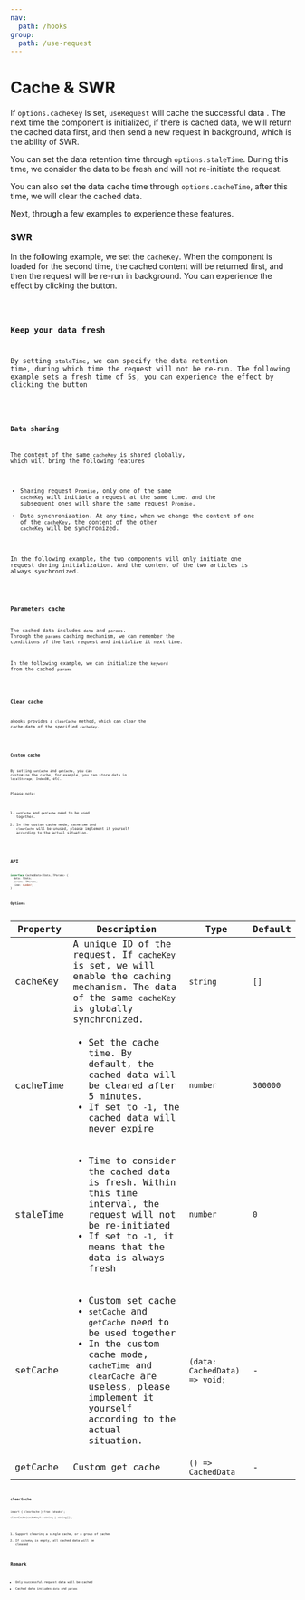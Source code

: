 ```yaml
---
nav:
  path: /hooks
group:
  path: /use-request
---
```


# Cache & SWR

If `options.cacheKey` is set, `useRequest` will cache the successful data . The next time the component is initialized, if there is cached data, we will return the cached data first, and then send a new request in background, which is the ability of SWR.

You can set the data retention time through `options.staleTime`. During this time, we consider the data to be fresh and will not re-initiate the request.

You can also set the data cache time through `options.cacheTime`, after this time, we will clear the cached data.

Next, through a few examples to experience these features.

### SWR

In the following example, we set the `cacheKey`. When the component is loaded for the second time, the cached content will be returned first, and then the request will be re-run in background. You can experience the effect by clicking the button.

<code src="./demo/cacheKey.tsx" />

### Keep your data fresh

By setting `staleTime`, we can specify the data retention time, during which time the request will not be re-run. The following example sets a fresh time of 5s, you can experience the effect by clicking the button

<code src="./demo/staleTime.tsx" />

### Data sharing

The content of the same `cacheKey` is shared globally, which will bring the following features

* Sharing request `Promise`, only one of the same `cacheKey` will initiate a request at the same time, and the subsequent ones will share the same request `Promise`.
* Data synchronization. At any time, when we change the content of one of the `cacheKey`, the content of the other `cacheKey` will be synchronized.

In the following example, the two components will only initiate one request during initialization. And the content of the two articles is always synchronized.

<code src="./demo/share.tsx" />

### Parameters cache

The cached data includes `data` and `params`. Through the `params` caching mechanism, we can remember the conditions of the last request and initialize it next time.

In the following example, we can initialize the `keyword` from the cached `params`

<code src="./demo/params.tsx" />

### Clear cache

ahooks provides a `clearCache` method, which can clear the cache data of the specified `cacheKey`.

<code src="./demo/clearCache.tsx" />

### Custom cache

By setting `setCache` and `getCache`, you can customize the cache, for example, you can store data in `localStorage`, `IndexDB`, etc.

Please note:

1. `setCache` and `getCache` need to be used together.
2. In the custom cache mode, `cacheTime` and `clearCache` will be unused, please implement it yourself according to the actual situation.

<code src="./demo/setCache.tsx" />

## API

```ts
interface CachedData<TData, TParams> {
  data: TData; 
  params: TParams; 
  time: number;
}
```

### Options

| Property  | Description                                                                                                                                                                                                                                   | Type                          | Default  |
|-----------|-----------------------------------------------------------------------------------------------------------------------------------------------------------------------------------------------------------------------------------------------|-------------------------------|----------|
| cacheKey  | A unique ID of the request. If `cacheKey` is set, we will enable the caching mechanism. The data of the same `cacheKey` is globally synchronized.                                                                                             | `string`                      | `[]`     |
| cacheTime | <ul><li> Set the cache time. By default, the cached data will be cleared after 5 minutes.</li><li> If set to `-1`, the cached data will never expire</li></ul>                                                                                | `number`                      | `300000` |
| staleTime | <ul><li> Time to consider the cached data is fresh. Within this time interval, the request will not be re-initiated</li><li> If set to `-1`, it means that the data is always fresh</li></ul>                                                 | `number`                      | `0`      |
| setCache  | <ul><li> Custom set cache </li><li> `setCache` and `getCache` need to be used together</li><li> In the custom cache mode, `cacheTime` and `clearCache` are useless, please implement it yourself according to the actual situation.</li></ul> | `(data: CachedData) => void;` | -        |
| getCache  | Custom get cache                                                                                                                                                                                                                              | `() => CachedData`            | -        |

### clearCache

```tsx | pure
import { clearCache } from 'ahooks';

clearCache(cacheKey?: string | string[]);
```

1. Support clearing a single cache, or a group of caches
2. If `cacheKey` is empty, all cached data will be cleared

## Remark

* Only successful request data will be cached
* Cached data includes `data` and `params`
